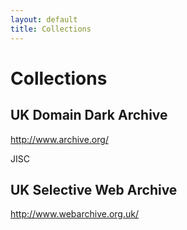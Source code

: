 ```yaml
---
layout: default
title: Collections
---
```


Collections
===========


UK Domain Dark Archive
----------------------

http://www.archive.org/

JISC

UK Selective Web Archive
------------------------

http://www.webarchive.org.uk/

